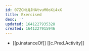 ```yaml
---
id: 07ZCNiQJHAtvuM0oXi4xX
title: Exercised
desc: ''
updated: 1641227935328
created: 1641227915946
---
```




- [[p.instanceOf]] [[c.Pred.Activity]]
